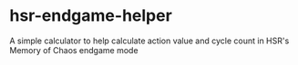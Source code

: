# hsr-endgame-helper
A simple calculator to help calculate action value and cycle count in HSR's Memory of Chaos endgame mode
